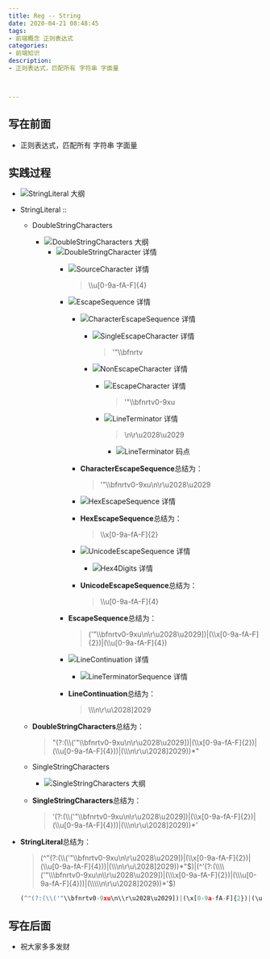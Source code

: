 ```yaml
---
title: Reg -- String
date: 2020-04-21 08:48:45
tags:
- 前端概念 正则表达式
categories:
- 前端知识
description:
- 正则表达式，匹配所有 字符串 字面量



---
```

## 写在前面
- 正则表达式，匹配所有 字符串 字面量
<!-- more -->


## 实践过程

- ![StringLiteral 大纲](http://p0.meituan.net/myvideodistribute/42c12116bea0d20ad46f3eaaec710ee419568.png)
- StringLiteral ::
	- DoubleStringCharacters
		- ![DoubleStringCharacters 大纲](http://p0.meituan.net/myvideodistribute/03c05dd8a9fd5b8b621593fe039e4e6c16908.png)
			- ![DoubleStringCharacter 详情](http://p0.meituan.net/myvideodistribute/ef23a0f824e9fc948b61da6c4a8d2a4729602.png)
				- ![SourceCharacter 详情](http://p0.meituan.net/myvideodistribute/9004c303c8ebdbb8e38c00e7597b2c5b10649.png)

					> \\\u[0-9a-fA-F]{4}
				- ![EscapeSequence 详情](http://p0.meituan.net/myvideodistribute/25a7c00f444aaead5b3a187d09ab280a16997.png)
					- ![CharacterEscapeSequence 详情](http://p0.meituan.net/myvideodistribute/ef30597fe4124e22ae7fcf243d9712a310845.png)
						- ![SingleEscapeCharacter 详情](http://p0.meituan.net/myvideodistribute/b495509fe89ca78a7d2f5f06831d45c79074.png)

							> '"\\\bfnrtv
						- ![NonEscapeCharacter 详情](http://p0.meituan.net/myvideodistribute/7ce330d5a54c7c8ac927771ee7a0540814453.png)
							- ![EscapeCharacter 详情](http://p1.meituan.net/myvideodistribute/f3d3a1b2fba86ebd4b8b6ab2959302e610550.png)
								
								> '"\\\bfnrtv0-9xu 
							- ![LineTerminator 详情](http://p0.meituan.net/myvideodistribute/8c027b4dfef1876ad432fd62b6ecc4a59724.png)
								
								> \n\r\u2028\u2029
						
								- ![LineTerminator 码点](http://p0.meituan.net/myvideodistribute/02a7f707581cb217ab5025d7a48e67e829247.png)
					
					- **CharacterEscapeSequence**总结为：
					
						> '"\\\bfnrtv0-9xu\n\\r\u2028\u2029
					
					
					- ![HexEscapeSequence 详情](http://p1.meituan.net/myvideodistribute/9207083723607a9faa4f0a560599dde17694.png)

					- **HexEscapeSequence**总结为：

						> \\\x[0-9a-fA-F]{2}
					
					- ![UnicodeEscapeSequence 详情](http://p0.meituan.net/myvideodistribute/545f52e053421a0e9c5e3b231a96276d10075.png)
						- ![Hex4Digits 详情](http://p1.meituan.net/myvideodistribute/8bb8c713ee753fd2844aea95e3ecde417620.png)
					- **UnicodeEscapeSequence**总结为：

						>  \\\u[0-9a-fA-F]{4}
				- **EscapeSequence**总结为：

					> ('"\\\bfnrtv0-9xu\n\\r\u2028\u2029])|(\\\x[0-9a-fA-F]{2})|(\\\u[0-9a-fA-F]{4})
				- ![LineContinuation 详情](http://p0.meituan.net/myvideodistribute/bd86a4d39c1ae8d719eca6afbd9dcb147948.png)
					- ![LineTerminatorSequence 详情](http://p0.meituan.net/myvideodistribute/e8b4e35d4653ecb6a0f89d848085f69b14054.png)
				- **LineContinuation**总结为：
				
					> \\\\\n\r\u\2028]2029
	- **DoubleStringCharacters**总结为：

		> "(?:(\\\\('"\\\bfnrtv0-9xu\n\\r\u2028\u2029])|(\\\x[0-9a-fA-F]{2})|(\\\u[0-9a-fA-F]{4}))|(\\\\\n\r\u\2028]2029))*"
	- SingleStringCharacters
		- ![SingleStringCharacters 大纲](http://p0.meituan.net/myvideodistribute/6d2e2b31ed15050de59907d5537b9e9219247.png)
	- **SingleStringCharacters**总结为：

		> '(?:(\\\\('"\\\bfnrtv0-9xu\n\\r\u2028\u2029])|(\\\x[0-9a-fA-F]{2})|(\\\u[0-9a-fA-F]{4}))|(\\\\\n\r\u\2028]2029))*'
		
- **StringLiteral**总结为：
	
	> (^"(?:(\\\\('"\\\bfnrtv0-9xu\n\\r\u2028\u2029])|(\\\x[0-9a-fA-F]{2})|(\\\u[0-9a-fA-F]{4}))|(\\\\\n\r\u\2028]2029))*"$)|(^'(?:(\\\\('"\\\bfnrtv0-9xu\n\\r\u2028\u2029])|(\\\x[0-9a-fA-F]{2})|(\\\u[0-9a-fA-F]{4}))|(\\\\\n\r\u\2028]2029))*'$)
	
	```javascript
	(^"(?:(\\('"\\bfnrtv0-9xu\n\\r\u2028\u2029])|(\x[0-9a-fA-F]{2})|(\u[0-9a-fA-F]{4}))|(\\\n\r\u\2028]2029))*"$)|(^'(?:(\\('"\\bfnrtv0-9xu\n\\r\u2028\u2029])|(\x[0-9a-fA-F]{2})|(\u[0-9a-fA-F]{4}))|(\\\n\r\u\2028]2029))*'$)
	```


## 写在后面
- 祝大家多多发财


